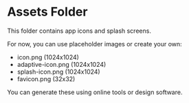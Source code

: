 # Assets Folder

This folder contains app icons and splash screens.

For now, you can use placeholder images or create your own:
- icon.png (1024x1024)
- adaptive-icon.png (1024x1024) 
- splash-icon.png (1024x1024)
- favicon.png (32x32)

You can generate these using online tools or design software.
